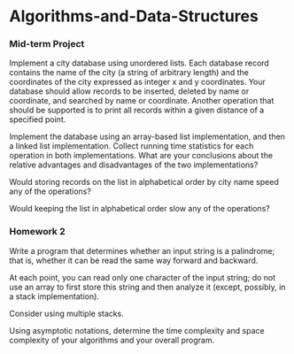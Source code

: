 # Algorithms-and-Data-Structures

### Mid-term Project
Implement a city database using unordered lists. Each database record contains the name of the city (a string of arbitrary length) and the coordinates of the city expressed as integer x and y coordinates. Your database should allow records to be inserted, deleted by name or coordinate, and searched by name or coordinate. Another operation that should be supported is to print all records within a given distance of a specified point.

Implement the database using an array-based list implementation, and then a linked list implementation.
Collect running time statistics for each operation in both implementations.
What are your conclusions about the relative advantages and disadvantages of the two implementations?

Would storing records on the list in alphabetical order by city name speed any of the operations?

Would keeping the list in alphabetical order slow any of the operations?

### Homework 2
Write a program that determines whether an input string is a palindrome; that is, whether it can be read the same way forward and backward.

At each point, you can read only one character of the input string; do not use an array to first store this string and then analyze it (except, possibly, in a stack implementation).

Consider using multiple stacks.

Using asymptotic notations, determine the time complexity and space complexity of your algorithms and your overall program.
